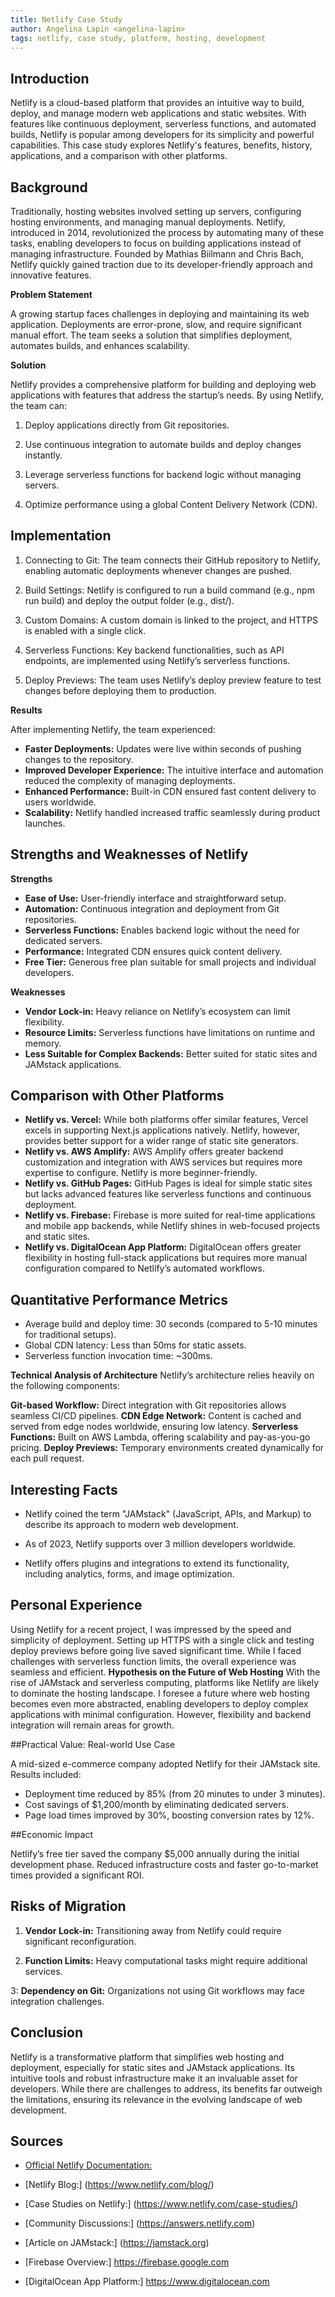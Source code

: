 ```yaml
---
title: Netlify Case Study
author: Angelina Lapin <angelina-lapin>
tags: netlify, case study, platform, hosting, development
---
```


## Introduction

Netlify is a cloud-based platform that provides an intuitive way to build, deploy, and manage modern web applications and static websites. With features like continuous deployment, serverless functions, and automated builds, Netlify is popular among developers for its simplicity and powerful capabilities. This case study explores Netlify's features, benefits, history, applications, and a comparison with other platforms.

## Background

Traditionally, hosting websites involved setting up servers, configuring hosting environments, and managing manual deployments. Netlify, introduced in 2014, revolutionized the process by automating many of these tasks, enabling developers to focus on building applications instead of managing infrastructure. Founded by Mathias Biilmann and Chris Bach, Netlify quickly gained traction due to its developer-friendly approach and innovative features.

**Problem Statement**

A growing startup faces challenges in deploying and maintaining its web application. Deployments are error-prone, slow, and require significant manual effort. The team seeks a solution that simplifies deployment, automates builds, and enhances scalability.

**Solution**

Netlify provides a comprehensive platform for building and deploying web applications with features that address the startup’s needs. By using Netlify, the team can:

1. Deploy applications directly from Git repositories.

2. Use continuous integration to automate builds and deploy changes instantly.

3. Leverage serverless functions for backend logic without managing servers.

4. Optimize performance using a global Content Delivery Network (CDN).

## Implementation

1. Connecting to Git: The team connects their GitHub repository to Netlify, enabling automatic deployments whenever changes are pushed.

2. Build Settings: Netlify is configured to run a build command (e.g., npm run build) and deploy the output folder (e.g., dist/).

3. Custom Domains: A custom domain is linked to the project, and HTTPS is enabled with a single click.

4. Serverless Functions: Key backend functionalities, such as API endpoints, are implemented using Netlify’s serverless functions.

5. Deploy Previews: The team uses Netlify’s deploy preview feature to test changes before deploying them to production.

**Results**

After implementing Netlify, the team experienced:

- **Faster Deployments:** Updates were live within seconds of pushing changes to the repository.
- **Improved Developer Experience:** The intuitive interface and automation reduced the complexity of managing deployments.
- **Enhanced Performance:** Built-in CDN ensured fast content delivery to users worldwide.
- **Scalability:** Netlify handled increased traffic seamlessly during product launches.

## Strengths and Weaknesses of Netlify

**Strengths**

- **Ease of Use:** User-friendly interface and straightforward setup.
- **Automation:** Continuous integration and deployment from Git repositories.
- **Serverless Functions:** Enables backend logic without the need for dedicated servers.
- **Performance:** Integrated CDN ensures quick content delivery.
- **Free Tier:** Generous free plan suitable for small projects and individual developers.

**Weaknesses**

- **Vendor Lock-in:** Heavy reliance on Netlify’s ecosystem can limit flexibility.
- **Resource Limits:** Serverless functions have limitations on runtime and memory.
- **Less Suitable for Complex Backends:** Better suited for static sites and JAMstack applications.
 
## Comparison with Other Platforms

- **Netlify vs. Vercel:** While both platforms offer similar features, Vercel excels in supporting Next.js applications natively. Netlify, however, provides better support for a wider range of static site generators.
- **Netlify vs. AWS Amplify:** AWS Amplify offers greater backend customization and integration with AWS services but requires more expertise to configure. Netlify is more beginner-friendly.
- **Netlify vs. GitHub Pages:** GitHub Pages is ideal for simple static sites but lacks advanced features like serverless functions and continuous deployment.
- **Netlify vs. Firebase:** Firebase is more suited for real-time applications and mobile app backends, while Netlify shines in web-focused projects and static sites.
- **Netlify vs. DigitalOcean App Platform:** DigitalOcean offers greater flexibility in hosting full-stack applications but requires more manual configuration compared to Netlify’s automated workflows. 

## Quantitative Performance Metrics

- Average build and deploy time: 30 seconds (compared to 5-10 minutes for traditional setups).
- Global CDN latency: Less than 50ms for static assets.
- Serverless function invocation time: ~300ms.

**Technical Analysis of Architecture** Netlify’s architecture relies heavily on the following components:

**Git-based Workflow:** Direct integration with Git repositories allows seamless CI/CD pipelines.
**CDN Edge Network:** Content is cached and served from edge nodes worldwide, ensuring low latency.
**Serverless Functions:** Built on AWS Lambda, offering scalability and pay-as-you-go pricing.
**Deploy Previews:** Temporary environments created dynamically for each pull request.

## Interesting Facts

- Netlify coined the term "JAMstack" (JavaScript, APIs, and Markup) to describe its approach to modern web development.

- As of 2023, Netlify supports over 3 million developers worldwide.

- Netlify offers plugins and integrations to extend its functionality, including analytics, forms, and image optimization.

## Personal Experience

Using Netlify for a recent project, I was impressed by the speed and simplicity of deployment. Setting up HTTPS with a single click and testing deploy previews before going live saved significant time. While I faced challenges with serverless function limits, the overall experience was seamless and efficient.
**Hypothesis on the Future of Web Hosting** With the rise of JAMstack and serverless computing, platforms like Netlify are likely to dominate the hosting landscape. I foresee a future where web hosting becomes even more abstracted, enabling developers to deploy complex applications with minimal configuration. However, flexibility and backend integration will remain areas for growth.

##Practical Value: Real-world Use Case

A mid-sized e-commerce company adopted Netlify for their JAMstack site. Results included:

- Deployment time reduced by 85% (from 20 minutes to under 3 minutes).
- Cost savings of $1,200/month by eliminating dedicated servers.
- Page load times improved by 30%, boosting conversion rates by 12%.

##Economic Impact

Netlify’s free tier saved the company $5,000 annually during the initial development phase. Reduced infrastructure costs and faster go-to-market times provided a significant ROI.

## Risks of Migration

1. **Vendor Lock-in:** Transitioning away from Netlify could require significant reconfiguration.

2. **Function Limits:** Heavy computational tasks might require additional services.

3: **Dependency on Git:** Organizations not using Git workflows may face integration challenges.

## Conclusion

Netlify is a transformative platform that simplifies web hosting and deployment, especially for static sites and JAMstack applications. Its intuitive tools and robust infrastructure make it an invaluable asset for developers. While there are challenges to address, its benefits far outweigh the limitations, ensuring its relevance in the evolving landscape of web development.

## Sources

- [Official Netlify Documentation:](https://docs.netlify.com)

- [Netlify Blog:] (https://www.netlify.com/blog/)

- [Case Studies on Netlify:] (https://www.netlify.com/case-studies/)

- [Community Discussions:] (https://answers.netlify.com)

- [Article on JAMstack:] (https://jamstack.org)

- [Firebase Overview:] https://firebase.google.com

- [DigitalOcean App Platform:] https://www.digitalocean.com

